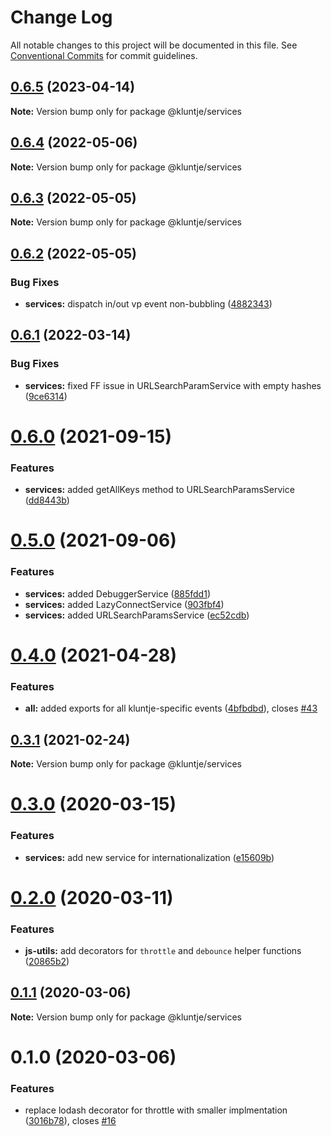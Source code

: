 # Change Log

All notable changes to this project will be documented in this file.
See [Conventional Commits](https://conventionalcommits.org) for commit guidelines.

## [0.6.5](https://github.com/kluntje/kluntje/tree/develop/packages/services/compare/@kluntje/services@0.6.4...@kluntje/services@0.6.5) (2023-04-14)

**Note:** Version bump only for package @kluntje/services





## [0.6.4](https://github.com/kluntje/kluntje/tree/develop/packages/services/compare/@kluntje/services@0.6.3...@kluntje/services@0.6.4) (2022-05-06)

**Note:** Version bump only for package @kluntje/services





## [0.6.3](https://github.com/kluntje/kluntje/tree/develop/packages/services/compare/@kluntje/services@0.6.2...@kluntje/services@0.6.3) (2022-05-05)

**Note:** Version bump only for package @kluntje/services





## [0.6.2](https://github.com/kluntje/kluntje/tree/develop/packages/services/compare/@kluntje/services@0.6.1...@kluntje/services@0.6.2) (2022-05-05)


### Bug Fixes

* **services:** dispatch in/out vp event non-bubbling ([4882343](https://github.com/kluntje/kluntje/tree/develop/packages/services/commit/488234397b38034bfdcd5aa2a1b73eeb5844980d))





## [0.6.1](https://github.com/kluntje/kluntje/tree/develop/packages/services/compare/@kluntje/services@0.6.0...@kluntje/services@0.6.1) (2022-03-14)


### Bug Fixes

* **services:** fixed FF issue in URLSearchParamService with empty hashes ([9ce6314](https://github.com/kluntje/kluntje/tree/develop/packages/services/commit/9ce6314f68887c4881b733007280f0f1a09f9755))





# [0.6.0](https://github.com/kluntje/kluntje/tree/develop/packages/services/compare/@kluntje/services@0.5.0...@kluntje/services@0.6.0) (2021-09-15)


### Features

* **services:** added getAllKeys method to URLSearchParamsService ([dd8443b](https://github.com/kluntje/kluntje/tree/develop/packages/services/commit/dd8443bf1cddcae87e939872a70aa11dd31e8941))





# [0.5.0](https://github.com/kluntje/kluntje/tree/develop/packages/services/compare/@kluntje/services@0.4.0...@kluntje/services@0.5.0) (2021-09-06)


### Features

* **services:** added DebuggerService ([885fdd1](https://github.com/kluntje/kluntje/tree/develop/packages/services/commit/885fdd1c9288ee3d840d6945ede8b3d60605f017))
* **services:** added LazyConnectService ([903fbf4](https://github.com/kluntje/kluntje/tree/develop/packages/services/commit/903fbf4edb838d58f7d4f8c0713910cc0b4d182c))
* **services:** added URLSearchParamsService ([ec52cdb](https://github.com/kluntje/kluntje/tree/develop/packages/services/commit/ec52cdbe867a8bcf03172116bbf90f8de6f84ba5))





# [0.4.0](https://github.com/kluntje/kluntje/tree/develop/packages/services/compare/@kluntje/services@0.3.1...@kluntje/services@0.4.0) (2021-04-28)


### Features

* **all:** added exports for all kluntje-specific events ([4bfbdbd](https://github.com/kluntje/kluntje/tree/develop/packages/services/commit/4bfbdbd74a04fd0dd8696ef22736a25a7e7749c7)), closes [#43](https://github.com/kluntje/kluntje/tree/develop/packages/services/issues/43)





## [0.3.1](https://github.com/kluntje/kluntje/tree/develop/packages/services/compare/@kluntje/services@0.3.0...@kluntje/services@0.3.1) (2021-02-24)

**Note:** Version bump only for package @kluntje/services





# [0.3.0](https://github.com/kluntje/kluntje/tree/develop/packages/services/compare/@kluntje/services@0.2.0...@kluntje/services@0.3.0) (2020-03-15)


### Features

* **services:** add new service for internationalization ([e15609b](https://github.com/kluntje/kluntje/tree/develop/packages/services/commit/e15609b917e2475037fc41c1ac4316dc6bc4b5da))





# [0.2.0](https://github.com/kluntje/kluntje/tree/develop/packages/services/compare/@kluntje/services@0.1.1...@kluntje/services@0.2.0) (2020-03-11)


### Features

* **js-utils:** add decorators for `throttle` and `debounce` helper functions ([20865b2](https://github.com/kluntje/kluntje/tree/develop/packages/services/commit/20865b234cac682f2e303c695c2dbd1b817e7e6f))





## [0.1.1](https://github.com/kluntje/kluntje/tree/develop/packages/services/compare/@kluntje/services@0.1.0...@kluntje/services@0.1.1) (2020-03-06)

**Note:** Version bump only for package @kluntje/services





# 0.1.0 (2020-03-06)


### Features

* replace lodash decorator for throttle with smaller implmentation ([3016b78](https://github.com/kluntje/kluntje/commit/3016b78333c1a9ed672df49e3cb58001ba8b7d61)), closes [#16](https://github.com/kluntje/kluntje/issues/16)
